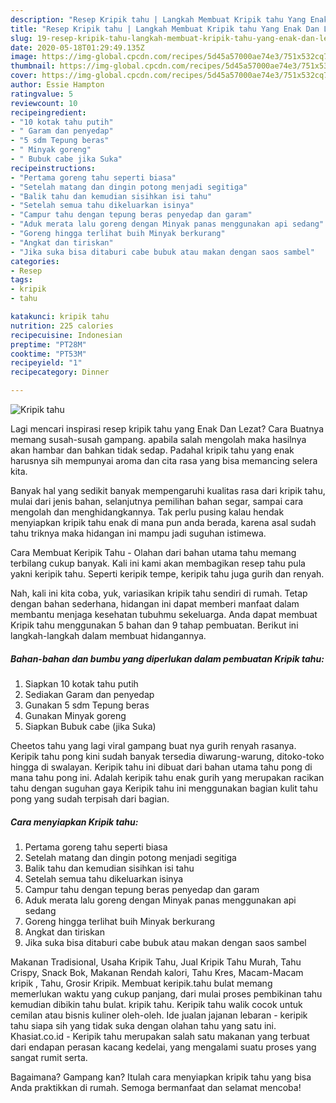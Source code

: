 ```yaml
---
description: "Resep Kripik tahu | Langkah Membuat Kripik tahu Yang Enak Dan Lezat"
title: "Resep Kripik tahu | Langkah Membuat Kripik tahu Yang Enak Dan Lezat"
slug: 19-resep-kripik-tahu-langkah-membuat-kripik-tahu-yang-enak-dan-lezat
date: 2020-05-18T01:29:49.135Z
image: https://img-global.cpcdn.com/recipes/5d45a57000ae74e3/751x532cq70/kripik-tahu-foto-resep-utama.jpg
thumbnail: https://img-global.cpcdn.com/recipes/5d45a57000ae74e3/751x532cq70/kripik-tahu-foto-resep-utama.jpg
cover: https://img-global.cpcdn.com/recipes/5d45a57000ae74e3/751x532cq70/kripik-tahu-foto-resep-utama.jpg
author: Essie Hampton
ratingvalue: 5
reviewcount: 10
recipeingredient:
- "10 kotak tahu putih"
- " Garam dan penyedap"
- "5 sdm Tepung beras"
- " Minyak goreng"
- " Bubuk cabe jika Suka"
recipeinstructions:
- "Pertama goreng tahu seperti biasa"
- "Setelah matang dan dingin potong menjadi segitiga"
- "Balik tahu dan kemudian sisihkan isi tahu"
- "Setelah semua tahu dikeluarkan isinya"
- "Campur tahu dengan tepung beras penyedap dan garam"
- "Aduk merata lalu goreng dengan Minyak panas menggunakan api sedang"
- "Goreng hingga terlihat buih Minyak berkurang"
- "Angkat dan tiriskan"
- "Jika suka bisa ditaburi cabe bubuk atau makan dengan saos sambel"
categories:
- Resep
tags:
- kripik
- tahu

katakunci: kripik tahu 
nutrition: 225 calories
recipecuisine: Indonesian
preptime: "PT28M"
cooktime: "PT53M"
recipeyield: "1"
recipecategory: Dinner

---
```



![Kripik tahu](https://img-global.cpcdn.com/recipes/5d45a57000ae74e3/751x532cq70/kripik-tahu-foto-resep-utama.jpg)

Lagi mencari inspirasi resep kripik tahu yang Enak Dan Lezat? Cara Buatnya memang susah-susah gampang. apabila salah mengolah maka hasilnya akan hambar dan bahkan tidak sedap. Padahal kripik tahu yang enak harusnya sih mempunyai aroma dan cita rasa yang bisa memancing selera kita.

Banyak hal yang sedikit banyak mempengaruhi kualitas rasa dari kripik tahu, mulai dari jenis bahan, selanjutnya pemilihan bahan segar, sampai cara mengolah dan menghidangkannya. Tak perlu pusing kalau hendak menyiapkan kripik tahu enak di mana pun anda berada, karena asal sudah tahu triknya maka hidangan ini mampu jadi suguhan istimewa.

Cara Membuat Keripik Tahu - Olahan dari bahan utama tahu memang terbilang cukup banyak. Kali ini kami akan membagikan resep tahu pula yakni keripik tahu. Seperti keripik tempe, keripik tahu juga gurih dan renyah.


Nah, kali ini kita coba, yuk, variasikan kripik tahu sendiri di rumah. Tetap dengan bahan sederhana, hidangan ini dapat memberi manfaat dalam membantu menjaga kesehatan tubuhmu sekeluarga. Anda dapat membuat Kripik tahu menggunakan 5 bahan dan 9 tahap pembuatan. Berikut ini langkah-langkah dalam membuat hidangannya.

<!--inarticleads1-->

##### Bahan-bahan dan bumbu yang diperlukan dalam pembuatan Kripik tahu:

1. Siapkan 10 kotak tahu putih
1. Sediakan  Garam dan penyedap
1. Gunakan 5 sdm Tepung beras
1. Gunakan  Minyak goreng
1. Siapkan  Bubuk cabe (jika Suka)


Cheetos tahu yang lagi viral gampang buat nya gurih renyah rasanya. Keripik tahu pong kini sudah banyak tersedia diwarung-warung, ditoko-toko hingga di swalayan. Keripik tahu ini dibuat dari bahan utama tahu pong di mana tahu pong ini. Adalah keripik tahu enak gurih yang merupakan racikan tahu dengan suguhan gaya Keripik tahu ini menggunakan bagian kulit tahu pong yang sudah terpisah dari bagian. 

<!--inarticleads2-->

##### Cara menyiapkan Kripik tahu:

1. Pertama goreng tahu seperti biasa
1. Setelah matang dan dingin potong menjadi segitiga
1. Balik tahu dan kemudian sisihkan isi tahu
1. Setelah semua tahu dikeluarkan isinya
1. Campur tahu dengan tepung beras penyedap dan garam
1. Aduk merata lalu goreng dengan Minyak panas menggunakan api sedang
1. Goreng hingga terlihat buih Minyak berkurang
1. Angkat dan tiriskan
1. Jika suka bisa ditaburi cabe bubuk atau makan dengan saos sambel


Makanan Tradisional, Usaha Kripik Tahu, Jual Kripik Tahu Murah, Tahu Crispy, Snack Bok, Makanan Rendah kalori, Tahu Kres, Macam-Macam kripik , Tahu, Grosir Kripik. Membuat keripik.tahu bulat memang memerlukan waktu yang cukup panjang, dari mulai proses pembikinan tahu kemudian dibikin tahu bulat. kripik tahu. Keripik tahu walik cocok untuk cemilan atau bisnis kuliner oleh-oleh. Ide jualan jajanan lebaran - keripik tahu siapa sih yang tidak suka dengan olahan tahu yang satu ini. Khasiat.co.id - Keripik tahu merupakan salah satu makanan yang terbuat dari endapan perasan kacang kedelai, yang mengalami suatu proses yang sangat rumit serta. 

Bagaimana? Gampang kan? Itulah cara menyiapkan kripik tahu yang bisa Anda praktikkan di rumah. Semoga bermanfaat dan selamat mencoba!
